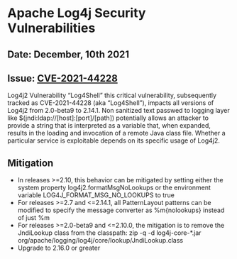 # Apache Log4j Security Vulnerabilities

## Date: December, 10th 2021 
## Issue: [CVE-2021-44228](https://cve.mitre.org/cgi-bin/cvename.cgi?name=CVE-2021-44228)

Log4j2 Vulnerability “Log4Shell” this critical vulnerability, subsequently tracked as CVE-2021-44228 (aka “Log4Shell”), impacts all versions of Log4j2 from 2.0-beta9 to 2.14.1.
Non sanitized text passwed to logging layer like $(jndi:ldap://[host]:[port]/[path]) potentially allows an attacker to provide a string that is interpreted as a variable that, 
when expanded, results in the loading and invocation of a remote Java class file. Whether a particular service is exploitable depends on its specific usage of Log4j2.


## Mitigation 
- In releases >=2.10, this behavior can be mitigated by setting either the system property log4j2.formatMsgNoLookups or the environment variable LOG4J_FORMAT_MSG_NO_LOOKUPS to true
- For releases >=2.7 and <=2.14.1, all PatternLayout patterns can be modified to specify the message converter as %m{nolookups} instead of just %m
- For releases >=2.0-beta9 and <=2.10.0, the mitigation is to remove the JndiLookup class from the classpath: zip -q -d log4j-core-*.jar org/apache/logging/log4j/core/lookup/JndiLookup.class
- Upgrade to 2.16.0 or greater 
